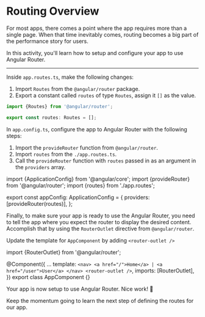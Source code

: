 # Routing Overview

For most apps, there comes a point where the app requires more than a single page. When that time inevitably comes, routing becomes a big part of the performance story for users.

In this activity, you'll learn how to setup and configure your app to use Angular Router.

<hr>

<docs-workflow>

<docs-step title="Create an app.routes.ts file">

Inside `app.routes.ts`, make the following changes:

1. Import `Routes` from the `@angular/router` package.
1. Export a constant called `routes` of type `Routes`, assign it `[]` as the value.

```ts
import {Routes} from '@angular/router';

export const routes: Routes = [];
```

</docs-step>

<docs-step title="Add routing to provider">

In `app.config.ts`, configure the app to Angular Router with the following steps:

1. Import the `provideRouter` function from `@angular/router`.
1. Import `routes` from the `./app.routes.ts`.
1. Call the `provideRouter` function with `routes` passed in as an argument in the `providers` array.

<docs-code language="ts" highlight="[2,3,6]">
import {ApplicationConfig} from '@angular/core';
import {provideRouter} from '@angular/router';
import {routes} from './app.routes';

export const appConfig: ApplicationConfig = {
  providers: [provideRouter(routes)],
};
</docs-code>

</docs-step>

<docs-step title="Import `RouterOutlet` in the component">

Finally, to make sure your app is ready to use the Angular Router, you need to tell the app where you expect the router to display the desired content. Accomplish that by using the `RouterOutlet` directive from `@angular/router`.

Update the template for `AppComponent` by adding `<router-outlet />`

<docs-code language="angular-ts" highlight="[11]">
import {RouterOutlet} from '@angular/router';

@Component({
  ...
  template: `
    <nav>
      <a href="/">Home</a>
      |
      <a href="/user">User</a>
    </nav>
    <router-outlet />
  `,
  imports: [RouterOutlet],
})
export class AppComponent {}
</docs-code>

</docs-step>

</docs-workflow>

Your app is now setup to use Angular Router. Nice work! 🙌

Keep the momentum going to learn the next step of defining the routes for our app.
